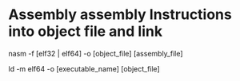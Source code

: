 # Assembly assembly Instructions into object file and link

nasm -f [elf32 | elf64] -o [object_file] [assembly_file]

ld -m elf64 -o [executable_name] [object_file]
